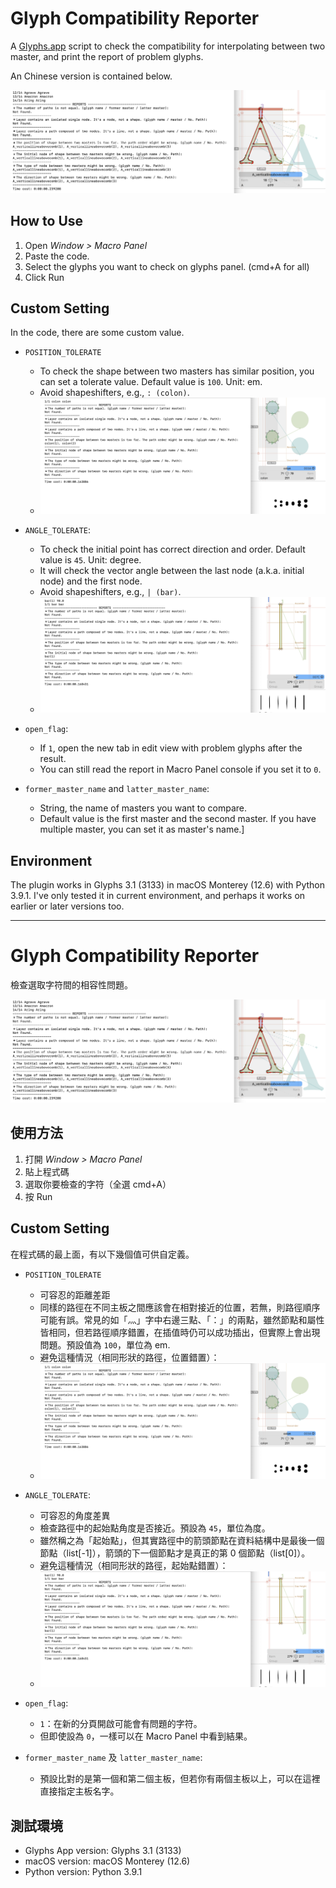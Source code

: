 # Glyph Compatibility Reporter

A [Glyphs.app](https://glyphsapp.com/) script to check the compatibility for interpolating between two master, and print the report of problem glyphs.

An Chinese version is contained below.

![](demo.png)

## How to Use

1. Open *Window > Macro Panel*
2. Paste the code.
3. Select the glyphs you want to check on glyphs panel. (cmd+A for all)
4. Click Run

## Custom Setting

In the code, there are some custom value.

- `POSITION_TOLERATE`
  - To check the shape between two masters has similar position, you can set a tolerate value. Default value is `100`. Unit: em.
  - Avoid shapeshifters, e.g., `: (colon)`.
  - ![](colon.png)

- `ANGLE_TOLERATE`: 
  - To check the initial point has correct direction and order. Default value is `45`. Unit: degree.
  - It will check the vector angle between the last node (a.k.a. initial node) and the first node.
  - Avoid shapeshifters, e.g., `| (bar)`.
  - ![](bar.png)

- `open_flag`: 
  - If `1`, open the new tab in edit view with problem glyphs after the result.
  - You can still read the report in Macro Panel console if you set it to `0`.

- `former_master_name` and `latter_master_name`:
  - String, the name of masters you want to compare.
  - Default value is the first master and the second master. If you have multiple master, you can set it as master's name.]
  
## Environment

The plugin works in Glyphs 3.1 (3133) in macOS Monterey (12.6) with Python 3.9.1. I've only tested it in current environment, and perhaps it works on earlier or later versions too.

*** 


# Glyph Compatibility Reporter

檢查選取字符間的相容性問題。

![](demo.png)

## 使用方法

1. 打開 *Window > Macro Panel*
2. 貼上程式碼
3. 選取你要檢查的字符（全選 cmd+A）
4. 按 Run

## Custom Setting

在程式碼的最上面，有以下幾個值可供自定義。

- `POSITION_TOLERATE`
  - 可容忍的距離差距
  - 同樣的路徑在不同主板之間應該會在相對接近的位置，若無，則路徑順序可能有誤。常見的如「灬」字中右邊三點、「：」的兩點，雖然節點和屬性皆相同，但若路徑順序錯置，在插值時仍可以成功插出，但實際上會出現問題。預設值為 `100`，單位為 em.
  - 避免這種情況（相同形狀的路徑，位置錯置）：
  - ![](colon.png)

- `ANGLE_TOLERATE`: 
  - 可容忍的角度差異
  - 檢查路徑中的起始點角度是否接近。預設為 `45`，單位為度。
  - 雖然稱之為「起始點」，但其實路徑中的箭頭節點在資料結構中是最後一個節點（list[-1]），箭頭的下一個節點才是真正的第 0 個節點（list[0]）。
  - 避免這種情況（相同形狀的路徑，起始點錯置）：
  - ![](bar.png)

- `open_flag`: 
  - `1`：在新的分頁開啟可能會有問題的字符。
  - 但即使設為 `0`，一樣可以在 Macro Panel 中看到結果。

- `former_master_name` 及 `latter_master_name`:
  - 預設比對的是第一個和第二個主板，但若你有兩個主板以上，可以在這裡直接指定主板名字。
  

## 測試環境

- Glyphs App version: Glyphs 3.1 (3133)
- macOS version: macOS Monterey (12.6)
- Python version: Python 3.9.1